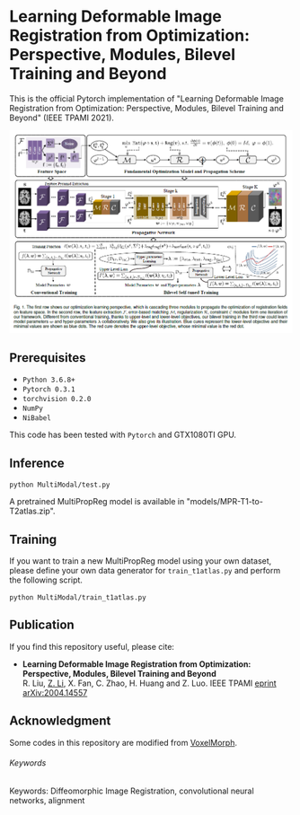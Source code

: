# Learning Deformable Image Registration from Optimization: Perspective, Modules, Bilevel Training and Beyond

This is the official Pytorch implementation of "Learning Deformable Image Registration from Optimization: Perspective, Modules, Bilevel Training and Beyond" (IEEE TPAMI 2021).

![Alt text](pipeline.png)


## Prerequisites
- `Python 3.6.8+`
- `Pytorch 0.3.1`
- `torchvision 0.2.0`
- `NumPy`
- `NiBabel`

This code has been tested with `Pytorch` and GTX1080TI GPU.


## Inference
```
python MultiModal/test.py 
```
A pretrained MultiPropReg model is available in "models/MPR-T1-to-T2atlas.zip".

## Training
If you want to train a new MultiPropReg model using your own dataset, please define your own data generator for `train_t1atlas.py` and perform the following script.
```
python MultiModal/train_t1atlas.py
```

## Publication
If you find this repository useful, please cite:

- **Learning Deformable Image Registration from Optimization: Perspective, Modules, Bilevel Training and Beyond**  
R. Liu, [Z. Li](https://alison-brie.github.io/), X. Fan, C. Zhao, H. Huang and Z. Luo. IEEE TPAMI [eprint arXiv:2004.14557](https://arxiv.org/abs/2004.14557)

## Acknowledgment
Some codes in this repository are modified from [VoxelMorph](https://github.com/voxelmorph/voxelmorph).

###### Keywords
Keywords: Diffeomorphic Image Registration, convolutional neural networks, alignment
